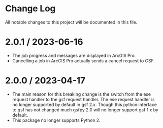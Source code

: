 # Change Log
All notable changes to this project will be documented in this file.

# 2.0.1 / 2023-06-16
- The job progress and messages are displayed in ArcGIS Pro.
- Cancelling a job in ArcGIS Pro actually sends a cancel request to GSF.

# 2.0.0 / 2023-04-17
- The main reason for this breaking change is the switch from the ese request handler to the gsf request handler. The ese request handler is no longer supported by default in gsf 2.x.  Though this python interface to gsf has not changed much gsfpy 2.0 will no longer support gsf 1.x by default.
- This package no longer supports Python 2.

